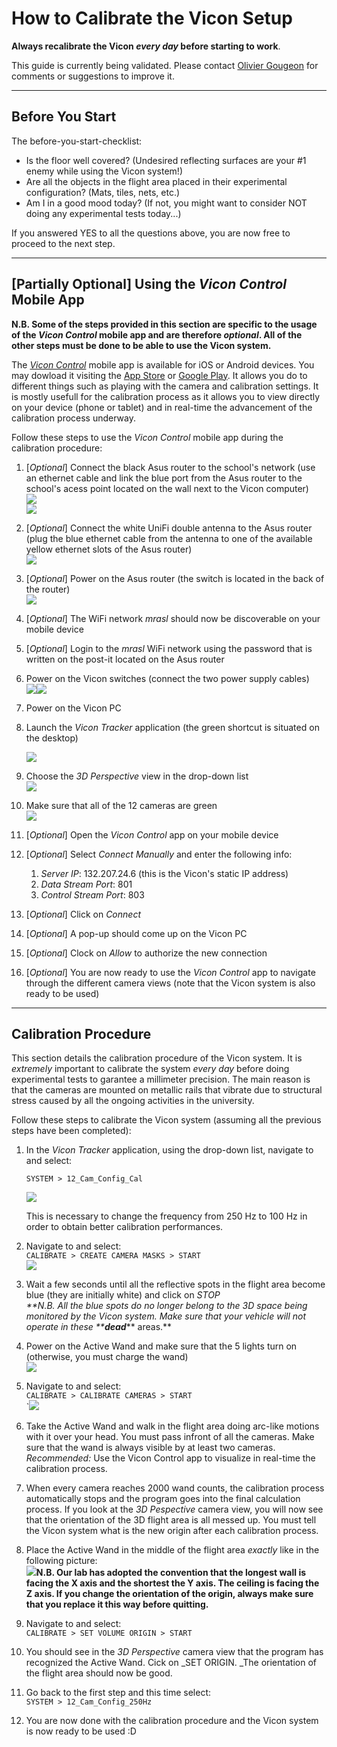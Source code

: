 # How to Calibrate the Vicon Setup

**Always recalibrate the Vicon **_**every day**_** before starting to work**.

This guide is currently being validated. Please contact [Olivier Gougeon](mailto:olivier.gougeon@polymtl.ca) for comments or suggestions to improve it.

---

## Before You Start

The before-you-start-checklist:

* Is the floor well covered? \(Undesired reflecting surfaces are your \#1 enemy while using the Vicon system!\)
* Are all the objects in the flight area placed in their experimental configuration? \(Mats, tiles, nets, etc.\)
* Am I in a good mood today? \(If not, you might want to consider NOT doing any experimental tests today...\)

If you answered YES to all the questions above, you are now free to proceed to the next step.

---

## \[Partially Optional\] Using the _Vicon Control_ Mobile App

**N.B. Some of the steps provided in this section are specific to the usage of the **_**Vicon Control**_** mobile app and are therefore **_**optional**_**. All of the other steps must be done to be able to use the Vicon system.**

The [_Vicon Control_](https://www.vicon.com/products/software/vicon-control) mobile app is available for iOS or Android devices. You may dowload it visiting the [App Store](https://itunes.apple.com/ca/app/vicon-control/id969977655) or [Google Play](https://play.google.com/store/apps/details?id=com.vicon.control). It allows you do to different things such as playing with the camera and calibration settings. It is mostly usefull for the calibration process as it allows you to view directly on your device \(phone or tablet\) and in real-time the advancement of the calibration process underway.

Follow these steps to use the _Vicon Control_ mobile app during the calibration procedure:

1. \[_Optional_\] Connect the black Asus router to the school's network \(use an ethernet cable and link the blue port from the Asus router to the school's acess point located on the wall next to the Vicon computer\)  
   ![](/assets/asus_router_front.jpg)  
   ![](/assets/wall_access_point.jpg)

2. \[_Optional_\] Connect the white UniFi double antenna to the Asus router \(plug the blue ethernet cable from the antenna to one of the available yellow ethernet slots of the Asus router\)  
   ![](/assets/unifi_antenna.jpg)

3. \[_Optional_\] Power on the Asus router \(the switch is located in the back of the router\)  
   ![](/assets/asus_router_back.jpg)

4. \[_Optional_\] The WiFi network _mrasl_ should now be discoverable on your mobile device

5. \[_Optional_\] Login to the _mrasl_ WiFi network using the password that is written on the post-it located on the Asus router

6. Power on the Vicon switches \(connect the two power supply cables\)  
   ![](/assets/poe_switches_front.jpg)![](/assets/poe_switches_back.jpg)

7. Power on the Vicon PC

8. Launch the _Vicon Tracker_ application \(the green shortcut is situated on the desktop\)

   ![](/assets/vicon_shortcut.PNG)

9. Choose the _3D Perspective_ view in the drop-down list  
   ![](/assets/vicon_tracker_3D_perspective.png)

10. Make sure that all of the 12 cameras are green  
    ![](/assets/vicon_tracker_full.png)

11. \[_Optional_\] Open the _Vicon Control_ app on your mobile device

12. \[_Optional_\] Select _Connect Manually_ and enter the following info:  
    1. _Server IP_: 132.207.24.6 \(this is the Vicon's static IP address\)  
    2. _Data Stream Port_: 801  
    3. _Control Stream Port_: 803

13. \[_Optional_\] Click on _Connect_

14. \[_Optional_\] A pop-up should come up on the Vicon PC

15. \[_Optional_\] Clock on _Allow_ to authorize the new connection

16. \[_Optional_\] You are now ready to use the _Vicon Control_ app to navigate through the different camera views \(note that the Vicon system is also ready to be used\)

---

## Calibration Procedure

This section details the calibration procedure of the Vicon system. It is _extremely_ important to calibrate the system _every day_ before doing experimental tests to garantee a millimeter precision. The main reason is that the cameras are mounted on metallic rails that vibrate due to structural stress caused by all the ongoing activities in the university.

Follow these steps to calibrate the Vicon system \(assuming all the previous steps have been completed\):

1. In the _Vicon Tracker_ application, using the drop-down list, navigate to and select:

   ```
   SYSTEM > 12_Cam_Config_Cal
   ```

   ![](/assets/vicon_tracker_100_hz.PNG)

   This is necessary to change the frequency from 250 Hz to 100 Hz in order to obtain better calibration performances.

2. Navigate to and select:  
   `CALIBRATE > CREATE CAMERA MASKS > START`  
   ![](/assets/vicon_tracker_calibration_mask.PNG)

3. Wait a few seconds until all the reflective spots in the flight area become blue \(they are initially white\) and click on _STOP                
   _**N.B. All the blue spots do no longer belong to the 3D space being monitored by the Vicon system. Make sure that your vehicle will not operate in these **_**dead**_** areas.**

4. Power on the Active Wand and make sure that the 5 lights turn on \(otherwise, you must charge the wand\)  
   ![](/assets/vicon_active_wand.jpg)

5. Navigate to and select:  
   `CALIBRATE > CALIBRATE CAMERAS > START`  
   \`![](/assets/vicon_tracker_calibration_calibrate.PNG)

6. Take the Active Wand and walk in the flight area doing arc-like motions with it over your head. You must pass infront of all the cameras. Make sure that the wand is always visible by at least two cameras.  
   _Recommended:_ Use the Vicon Control app to visualize in real-time the calibration process.

7. When every camera reaches 2000 wand counts, the calibration process automatically stops and the program goes into the final calculation process. If you look at the _3D Pespective_ camera view, you will now see that the orientation of the 3D flight area is all messed up. You must tell the Vicon system what is the new origin after each calibration process.

8. Place the Active Wand in the middle of the flight area _exactly_ like in the following picture:  
   ![](/assets/flight_area.jpg)**N.B. Our lab has adopted the convention that the longest wall is facing the X axis and the shortest the Y axis. The ceiling is facing the Z axis. If you change the orientation of the origin, always make sure that you replace it this way before quitting.**

9. Navigate to and select:  
   `CALIBRATE > SET VOLUME ORIGIN > START`

10. You should see in the _3D Perspective_ camera view that the program has recognized the Active Wand. Cick on \_SET ORIGIN. \_The orientation of the flight area should now be good.

11. Go back to the first step and this time select:  
    `SYSTEM > 12_Cam_Config_250Hz`

12. You are now done with the calibration procedure and the Vicon system is now ready to be used :D



